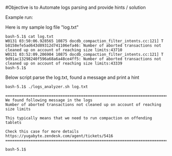 #Objective is to Automate logs parsing and provide hints / solution


Example run:

Here is my sample log file "log.txt"

```
bash-5.1$ cat log.txt
W0131 03:50:06.928565 10875 docdb_compaction_filter_intents.cc:121] T b8158efe5ad643d89312d741106efa46: Number of aborted transactions not cleaned up on account of reaching size limits:43710
W0131 03:52:09.206904 10875 docdb_compaction_filter_intents.cc:121] T 9d91ac13298240f596a68a6a48ce4ff5: Number of aborted transactions not cleaned up on account of reaching size limits:43339
bash-5.1$
```

Below script parse the log.txt, found a message and print a hint  
```
bash-5.1$ ./logs_analyzer.sh log.txt

============================================================================
We found following message in the logs
Number of aborted transactions not cleaned up on account of reaching size limits

This typically means that we need to run compaction on offending tablets

Check this case for more details
https://yugabyte.zendesk.com/agent/tickets/5416
============================================================================

bash-5.1$
```
